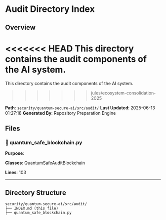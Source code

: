 # Audit Directory Index

## Overview
<<<<<<< HEAD
This directory contains the audit components of the AI system.
=======
This directory contains the audit components of the AI system.
>>>>>>> jules/ecosystem-consolidation-2025

**Path**: `security/quantum-secure-ai/src/audit/`
**Last Updated**: 2025-06-13 01:27:18
**Generated By**: Repository Preparation Engine

## Files

### 📄 quantum_safe_blockchain.py

**Purpose**: 

**Classes**: QuantumSafeAuditBlockchain

**Lines**: 103

---

## Directory Structure
```
security/quantum-secure-ai/src/audit/
├── INDEX.md (this file)
├── quantum_safe_blockchain.py
```

